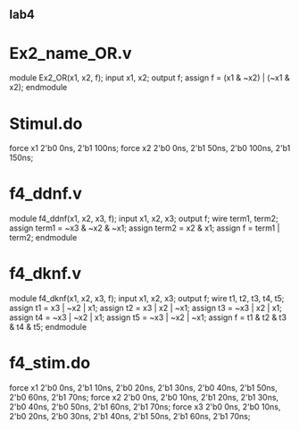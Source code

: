 ## lab4
# Ex2_name_OR.v
module Ex2_OR(x1, x2, f);
    input x1, x2;
    output f;
    assign f = (x1 & ~x2) | (~x1 & x2);
endmodule

# Stimul.do
force x1 2'b0 0ns, 2'b1 100ns;
force x2 2'b0 0ns, 2'b1 50ns, 2'b0 100ns, 2'b1 150ns;

# f4_ddnf.v

module f4_ddnf(x1, x2, x3, f);
    input x1, x2, x3;
    output f;
    wire term1, term2;
    assign term1 = ~x3 & ~x2 & ~x1;
    assign term2 = x2 & x1;
    assign f = term1 | term2;
endmodule

# f4_dknf.v

module f4_dknf(x1, x2, x3, f);
    input x1, x2, x3;
    output f;
    wire t1, t2, t3, t4, t5;
    assign t1 = x3 | ~x2 | x1;
    assign t2 = x3 | x2 | ~x1;
    assign t3 = ~x3 | x2 | x1;
    assign t4 = ~x3 | ~x2 | x1;
    assign t5 = ~x3 | ~x2 | ~x1;
    assign f = t1 & t2 & t3 & t4 & t5;
endmodule

# f4_stim.do

force x1 2'b0 0ns, 2'b1 10ns, 2'b0 20ns, 2'b1 30ns, 2'b0 40ns, 2'b1 50ns, 2'b0 60ns, 2'b1 70ns;
force x2 2'b0 0ns, 2'b0 10ns, 2'b1 20ns, 2'b1 30ns, 2'b0 40ns, 2'b0 50ns, 2'b1 60ns, 2'b1 70ns;
force x3 2'b0 0ns, 2'b0 10ns, 2'b0 20ns, 2'b0 30ns, 2'b1 40ns, 2'b1 50ns, 2'b1 60ns, 2'b1 70ns;
